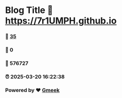 # Blog Title :link: https://7r1UMPH.github.io 
### :page_facing_up: [35](https://7r1UMPH.github.io/tag.html) 
### :speech_balloon: 0 
### :hibiscus: 576727 
### :alarm_clock: 2025-03-20 16:22:38 
### Powered by :heart: [Gmeek](https://github.com/Meekdai/Gmeek)
